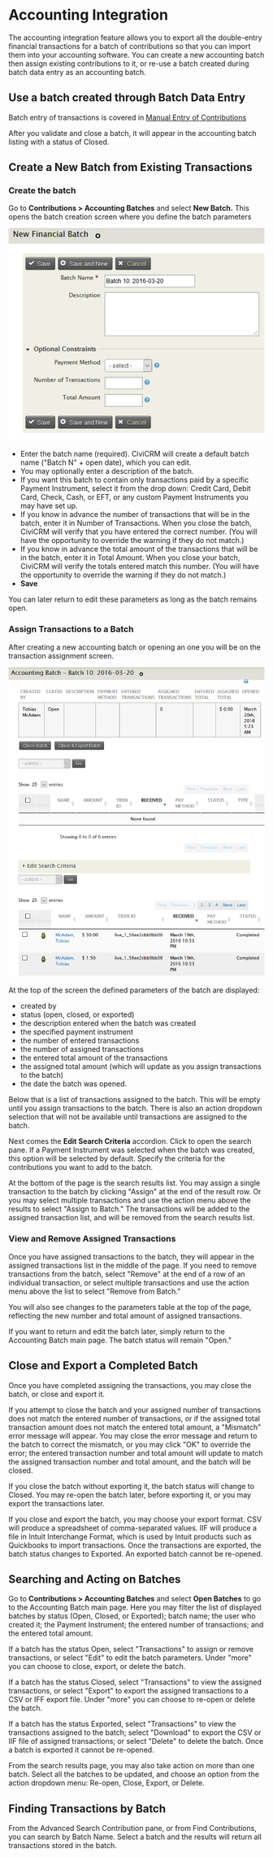 Accounting Integration
======================

The accounting integration feature allows you to export all the double-entry
financial transactions for a batch of contributions so that you can import
them into your accounting software. You can create a new accounting batch then
assign existing contributions to it, or re-use a batch created during
batch data entry as an accounting batch.

Use a batch created through Batch Data Entry
---------------------------------------------

Batch entry of transactions is covered in [Manual Entry of Contributions](../contributions/manual-entry-of-contributions)

After you validate and close a batch, it will appear in the accounting batch
listing with a status of Closed.

Create a New Batch from Existing Transactions
-----------------------------------------------

### Create the batch

Go to **Contributions > Accounting Batches** and select **New Batch.**
This opens the batch creation screen where you define the batch parameters

![New Accounting Batch](../img/civicontribute-accounting-integration-new-batch.png)

-  Enter the batch name (required). CiviCRM will create a default batch
name ("Batch N" + open date), which you can edit.
-  You may optionally enter a description of the batch.
-  If you want this batch to contain only transactions paid by a specific
Payment Instrument, select it from the drop down: Credit Card, Debit
Card, Check, Cash, or EFT, or any custom Payment Instruments you may
have set up.
-  If you know in advance the number of transactions that will be in the
batch, enter it in Number of Transactions. When you close the batch,
CiviCRM will verify that you have entered the correct number. (You will
have the opportunity to override the warning if they do not match.)
-  If you know in advance the total amount of the transactions that will be
in the batch, enter it in Total Amount. When you close your batch,
CiviCRM will verify the totals entered match this number. (You will have
the opportunity to override the warning if they do not match.)
- **Save**

You can later return to edit these parameters as long as the batch
remains open.

### Assign Transactions to a Batch

After creating a new accounting batch or opening an one you will be on the transaction assignment screen.

![Transaction Assignment Screen](../img/civicontribute-accounting-batches-transactions.png)

At the top of the screen the defined parameters of the batch are displayed:

-   created by
-   status (open, closed, or exported)
-   the description entered when the batch was created
-   the specified payment instrument
-   the number of entered transactions
-   the number of assigned transactions
-   the entered total amount of the transactions
-   the assigned total amount (which will update as you assign
    transactions to the batch)
-   the date the batch was opened.

Below that is a list of transactions assigned to the batch. This will be
empty until you assign transactions to the batch. There is also an
action dropdown selection that will not be available until transactions
are assigned to the batch.

Next comes the **Edit Search Criteria** accordion. Click to open the search pane.
If a Payment Instrument was selected when the batch was created, this option
will be selected by default. Specify the criteria for the contributions
you want to add to the batch.

At the bottom of the page is the search results list. You may assign a single
transaction to the batch by clicking "Assign" at the end of the result row. Or
you may select multiple transactions and use the action menu above the results
to select "Assign to Batch." The transactions will be added to the
assigned transaction list, and will be removed from the search results
list.

### View and Remove Assigned Transactions

Once you have assigned transactions to the batch, they will appear in
the assigned transactions list in the middle of the page. If you need to
remove transactions from the batch, select "Remove" at the end of a row
of an individual transaction, or select multiple transactions and use
the action menu above the list to select "Remove from Batch."

You will also see changes to the parameters table at the top of the
page, reflecting the new number and total amount of assigned
transactions.

If you want to return and edit the batch later, simply return to the
Accounting Batch main page. The batch status will remain "Open."

## Close and Export a Completed Batch

Once you have completed assigning the transactions, you may close the
batch, or close and export it.

If you attempt to close the batch and your assigned number of
transactions does not match the entered number of transactions, or if
the assigned total transaction amount does not match the entered total
amount, a "Mismatch" error message will appear. You may close the error
message and return to the batch to correct the mismatch, or you may
click "OK" to override the error; the entered transaction number and
total amount will update to match the assigned transaction number and
total amount, and the batch will be closed.

If you close the batch without exporting it, the batch status will
change to Closed. You may re-open the batch later, before exporting it,
or you may export the transactions later.

If you close and export the batch, you may choose your export format.
CSV will produce a spreadsheet of comma-separated values. IIF will
produce a file in Intuit Interchange Format, which is used by Intuit
products such as Quickbooks to import transactions. Once the
transactions are exported, the batch status changes to Exported. An
exported batch cannot be re-opened.

## Searching and Acting on Batches

Go to **Contributions > Accounting Batches** and select **Open Batches** to go
to the Accounting Batch main page. Here you may filter the list of
displayed batches by status (Open, Closed, or Exported); batch name; the
user who created it; the Payment Instrument; the entered number of
transactions; and the entered total amount.

If a batch has the status Open, select "Transactions" to assign or
remove transactions, or select "Edit" to edit the batch parameters.
Under "more" you can choose to close, export, or delete the batch.

If a batch has the status Closed, select "Transactions" to view the
assigned transactions, or select "Export" to export the assigned
transactions to a CSV or IFF export file. Under "more" you can choose to
re-open or delete the batch.

If a batch has the status Exported, select "Transactions" to view the
transactions assigned to the batch; select "Download" to export the CSV
or IIF file of assigned transactions; or select "Delete" to delete the
batch. Once a batch is exported it cannot be re-opened.

From the search results page, you may also take action on more than one
batch. Select all the batches to be updated, and choose an option from
the action dropdown menu: Re-open, Close, Export, or Delete.

Finding Transactions by Batch
-----------------------------

From the Advanced Search Contribution pane, or from Find Contributions,
you can search by Batch Name. Select a batch and the results will return
all transactions stored in the batch.

